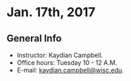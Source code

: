 Jan. 17th, 2017
===============

General Info
------------

- Instructor: Kaydian Campbell.
- Office hours: Tuesday 10 - 12 A.M.
- E-mail: [kaydian.campbell@wisc.edu](mailto:kaydian.campbell@wisc.edu).

